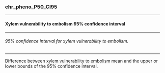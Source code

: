 ### chr_pheno_P50_CI95



------
#### Xylem vulnerability to embolism 95% confidence interval



------
###### 95% confidence interval for xylem vulnerability to embolism.



------
Difference between [xylem vulnerability to embolism](./chr_pheno_P50.md) mean and the upper or lower bounds of the 95% confidence interval.